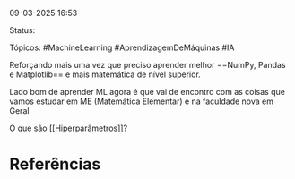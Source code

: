 09-03-2025 16:53

Status:

Tópicos: #MachineLearning #AprendizagemDeMáquinas #IA

Reforçando mais uma vez que preciso aprender melhor ==NumPy, Pandas e Matplotlib== e mais matemática de nível superior.

Lado bom de aprender ML agora é que vai de encontro com as coisas que vamos estudar em ME (Matemática Elementar) e na faculdade nova em Geral

O que são [[Hiperparâmetros]]?



# Referências